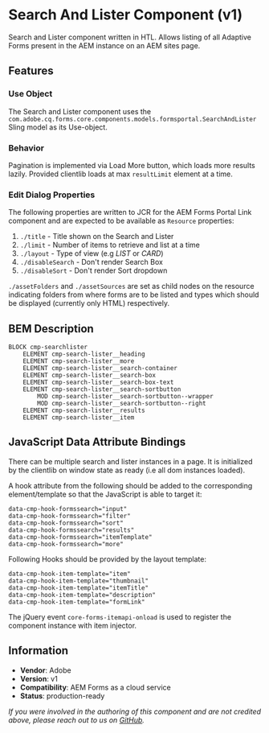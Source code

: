 <!--
Copyright 2025 Adobe

Licensed under the Apache License, Version 2.0 (the "License");
you may not use this file except in compliance with the License.
You may obtain a copy of the License at

    http://www.apache.org/licenses/LICENSE-2.0

Unless required by applicable law or agreed to in writing, software
distributed under the License is distributed on an "AS IS" BASIS,
WITHOUT WARRANTIES OR CONDITIONS OF ANY KIND, either express or implied.
See the License for the specific language governing permissions and
limitations under the License.
-->

<!-- ToDo: Add edit dialog properties -->

Search And Lister Component  (v1)
====
Search and Lister component written in HTL. Allows listing of all Adaptive Forms present in the AEM instance on an AEM sites page.

## Features

### Use Object
The Search and Lister component uses the `com.adobe.cq.forms.core.components.models.formsportal.SearchAndLister` Sling model as its Use-object.

### Behavior
Pagination is implemented via Load More button, which loads more results lazily. Provided clientlib loads at max `resultLimit` element at a time.

### Edit Dialog Properties
The following properties are written to JCR for the AEM Forms Portal Link component and are expected to be available as `Resource` properties:
1. `./title`     - Title shown on the Search and Lister
2. `./limit`    - Number of items to retrieve and list at a time
3. `./layout` - Type of view (e.g *LIST* or *CARD*)
4. `./disableSearch` - Don't render Search Box
5. `./disableSort` - Don't render Sort dropdown

`./assetFolders` and `./assetSources` are set as child nodes on the resource indicating
folders from where forms are to be listed and types which should be displayed (currently only HTML)
respectively.  

## BEM Description
```
BLOCK cmp-searchlister
    ELEMENT cmp-search-lister__heading
    ELEMENT cmp-search-lister__more
    ELEMENT cmp-search-lister__search-container
    ELEMENT cmp-search-lister__search-box
    ELEMENT cmp-search-lister__search-box-text
    ELEMENT cmp-search-lister__search-sortbutton
        MOD cmp-search-lister__search-sortbutton--wrapper
        MOD cmp-search-lister__search-sortbutton--right
    ELEMENT cmp-search-lister__results
    ELEMENT cmp-search-lister__item
```
## JavaScript Data Attribute Bindings
There can be multiple search and lister instances in a page. It is initialized by the clientlib on window state as ready (i.e all dom instances loaded).

A hook attribute from the following should be added to the corresponding element/template so that the JavaScript is able to target it:

```
data-cmp-hook-formssearch="input"
data-cmp-hook-formssearch="filter"
data-cmp-hook-formssearch="sort"
data-cmp-hook-formssearch="results"
data-cmp-hook-formssearch="itemTemplate"
data-cmp-hook-formssearch="more"
```

Following Hooks should be provided by the layout template:
```
data-cmp-hook-item-template="item"
data-cmp-hook-item-template="thumbnail"
data-cmp-hook-item-template="itemTitle"
data-cmp-hook-item-template="description"
data-cmp-hook-item-template="formLink"
```

The jQuery event `core-forms-itemapi-onload` is used to register the component instance with item injector.

## Information
* **Vendor**: Adobe
* **Version**: v1
* **Compatibility**: AEM Forms as a cloud service
* **Status**: production-ready

_If you were involved in the authoring of this component and are not credited above, please reach out to us on [GitHub](https://github.com/adobe/aem-core-forms-components)._
